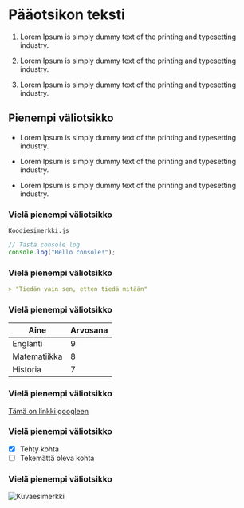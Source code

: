# Pääotsikon teksti

1. Lorem Ipsum is simply dummy text of the printing and typesetting industry.

2. Lorem Ipsum is simply dummy text of the printing and typesetting industry.

3. Lorem Ipsum is simply dummy text of the printing and typesetting industry.

## Pienempi väliotsikko

- Lorem Ipsum is simply dummy text of the printing and typesetting industry.

- Lorem Ipsum is simply dummy text of the printing and typesetting industry.

- Lorem Ipsum is simply dummy text of the printing and typesetting industry.

### Vielä pienempi väliotsikko

`Koodiesimerkki.js`

```js
// Tästä console log
console.log("Hello console!");

```


### Vielä pienempi väliotsikko

```md
> "Tiedän vain sen, etten tiedä mitään"
```


### Vielä pienempi väliotsikko

| Aine         |Arvosana  |
|--------------|----------|
| Englanti     |  9       |
| Matematiikka |  8       |
| Historia     |  7       |

### Vielä pienempi väliotsikko

[Tämä on linkki googleen](https://www.google.com)

### Vielä pienempi väliotsikko

- [x] Tehty kohta
- [ ] Tekemättä oleva kohta

### Vielä pienempi väliotsikko

![Kuvaesimerkki](https://images.icon-icons.com/639/PNG/512/social_media_logo_google_icon-icons.com_59074.png)